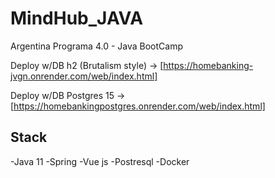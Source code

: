 # MindHub_JAVA
Argentina Programa 4.0 - Java BootCamp 

Deploy w/DB h2 (Brutalism style) -> [https://homebanking-jvgn.onrender.com/web/index.html]

Deploy w/DB Postgres 15 -> [https://homebankingpostgres.onrender.com/web/index.html]


## Stack

-Java 11
-Spring
-Vue js
-Postresql
-Docker


